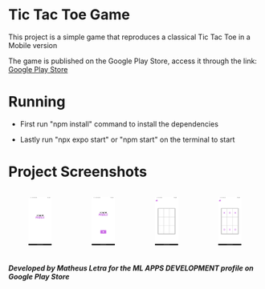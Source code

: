 # Tic Tac Toe Game

This project is a simple game that reproduces a classical Tic Tac Toe in a Mobile version

The game is published on the Google Play Store, access it through the link: [Google Play Store](https://play.google.com/store/apps/details?id=com.mldeveloper.tictactoemobile&pli=1)

# Running 

- First run "npm install" command to install the dependencies

- Lastly run "npx expo start" or "npm start" on the terminal to start


# Project Screenshots

<div style="display: flex; justify-content:space-between;">
  <figure style="text-align:center; flex:1;">
    <img src=".github/screenshots/1.png" alt= "Image" width="200px"/>
  </figure>
  <figure style="text-align:center; flex:1;">
      <img src=".github/screenshots/2.png" alt= "Image" width="200px"/>
  </figure>
  <figure style="text-align:center; flex:1;">
      <img src=".github/screenshots/3.png" alt= "Image" width="200px"/>
  </figure>
  <figure style="text-align:center; flex:1;">
      <img src=".github/screenshots/4.png" alt= "Image" width="200px"/>
  </figure>
</div>






##### Developed by Matheus Letra for the ML APPS DEVELOPMENT profile on Google Play Store 
